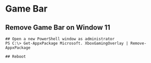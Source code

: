 Game Bar
========

## Remove Game Bar on Window 11

```
## Open a new PowerShell window as administrator
PS C:\> Get-AppxPackage Microsoft. XboxGamingOverlay | Remove-AppxPackage

## Reboot
```
